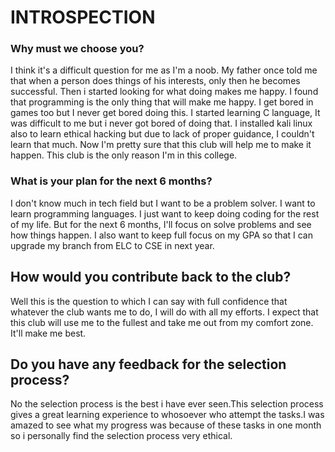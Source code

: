 # INTROSPECTION
### Why must we choose you?
I think it's a difficult question for me as I'm a noob. My father once told me that when a person does things of his interests, only then he becomes successful. Then i started looking for what doing makes me happy. I found that programming is the only thing that will make me happy. I get bored in games too but I never get bored doing this. I started learning C language, It was difficult to me but i never got bored of doing that. I installed kali linux also to learn ethical hacking but due to lack of proper guidance, I couldn't learn that much. Now I'm pretty sure that this club will help me to make it happen. This club is the only reason I'm in this college.
### What is your plan for the next 6 months?
I don't know much in tech field but I want to be a problem solver. I want to learn programming languages. I just want to keep doing coding for the rest of my life. But for the next 6 months, I'll focus on solve problems and see how things happen. I also want to keep full focus on my GPA so that I can upgrade my branch from ELC to CSE in next year.
## How would you contribute back to the club?
Well this is the question to which I can say with full confidence that whatever the club wants me to do, I will do with all my efforts. I expect that this club will use me to the fullest and take me out from my comfort zone. It'll make me best.
## Do you have any feedback for the selection process?
No the selection process is the best i have ever seen.This selection process gives a great learning experience to whosoever who attempt the 
tasks.I was amazed to see what my progress was because of these tasks in one month so i personally find the selection process very ethical.

